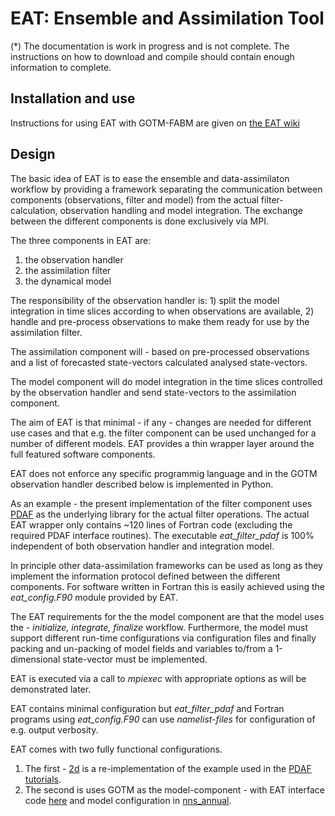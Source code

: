 # EAT: Ensemble and Assimilation Tool

(*) The documentation is work in progress and is not complete. The instructions on how to download and compile should contain enough information to complete.

## Installation and use

Instructions for using EAT with GOTM-FABM are given on [the EAT wiki](https://github.com/BoldingBruggeman/eat/wiki/)

## Design

The basic idea of EAT is to ease the ensemble and data-assimilaton workflow by providing a framework separating the communication between components (observations, filter and model) from the actual filter-calculation, observation handling and model integration. The exchange between the different components is done exclusively via MPI.

The three components in EAT are:

1. the observation handler
2. the assimilation filter
3. the dynamical model

The responsibility of the observation handler is: 1) split the model integration in time slices according to when observations are available, 2) handle and pre-process observations to make them ready for use by the assimilation filter.

The assimilation component will - based on pre-processed observations and a list of forecasted state-vectors calculated analysed state-vectors.

The model component will do model integration in the time slices controlled by the observation handler and send state-vectors to the assimilation component.

The aim of EAT is that minimal - if any - changes are needed for different use cases and that e.g. the filter component can be used unchanged for a number of different models. EAT provides a thin wrapper layer around the full featured software components.

EAT does not enforce any specific programmig language and in the GOTM observation handler described below is implemented in Python.

As an example - the present implementation of the filter component uses [PDAF](http://pdaf.awi.de/trac/wiki) as the underlying library for the actual filter operations. The actual EAT wrapper only contains ~120 lines of Fortran code (excluding the required PDAF interface routines). The executable *eat_filter_pdaf* is 100% independent of both observation handler and integration model.

In principle other data-assimilation frameworks can be used as long as they implement the information protocol defined between the different components. For software written in Fortran this is easily achieved using the *eat_config.F90* module provided by EAT.

The EAT requirements for the the model component are that the model uses the - *initialize, integrate, finalize* workflow. Furthermore, the model must support different run-time configurations via configuration files and finally packing and un-packing of model fields and variables to/from a 1-dimensional state-vector must be implemented.

EAT is executed via a call to *mpiexec* with appropriate options as will be demonstrated later.

EAT contains minimal configuration but *eat_filter_pdaf* and Fortran programs using *eat_config.F90* can use *namelist-files* for configuration of e.g. output verbosity.

EAT comes with two fully functional configurations. 

1. The first - [2d](tests/2d) is a re-implementation of the example used in the [PDAF tutorials](http://pdaf.awi.de/files/pdaf_tutorial_the_model.pdf).
2. The second is uses GOTM as the model-component - with EAT interface code [here](models/gotm) and model configuration in [nns_annual](tests/nns_annual).
